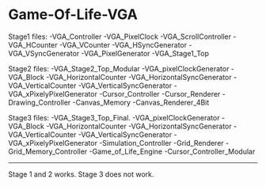 # Game-Of-Life-VGA
Stage1 files:
-VGA_Controller
-VGA_PixelClock
-VGA_ScrollController
-VGA_HCounter
-VGA_VCounter
-VGA_HSyncGenerator
-VGA_VSyncGenerator
-VGA_PixelGenerator
-VGA_Stage1_Top

Stage2 files:
-VGA_Stage2_Top_Modular
-VGA_pixelClockGenerator
-VGA_Block
-VGA_HorizontalCounter
-VGA_HorizontalSyncGenerator
-VGA_VerticalCounter
-VGA_VerticalSyncGenerator
-VGA_xPixelyPixelGenerator
-Cursor_Controller
-Cursor_Renderer
-Drawing_Controller
-Canvas_Memory
-Canvas_Renderer_4Bit

Stage3 files:
-VGA_Stage3_Top_Final.
-VGA_pixelClockGenerator
-VGA_Block
-VGA_HorizontalCounter
-VGA_HorizontalSyncGenerator
-VGA_VerticalCounter
-VGA_VerticalSyncGenerator
-VGA_xPixelyPixelGenerator
-Simulation_Controller
-Grid_Renderer
-Grid_Memory_Controller
-Game_of_Life_Engine
-Cursor_Controller_Modular

********************************
Stage 1 and 2 works. Stage 3 does not work.



